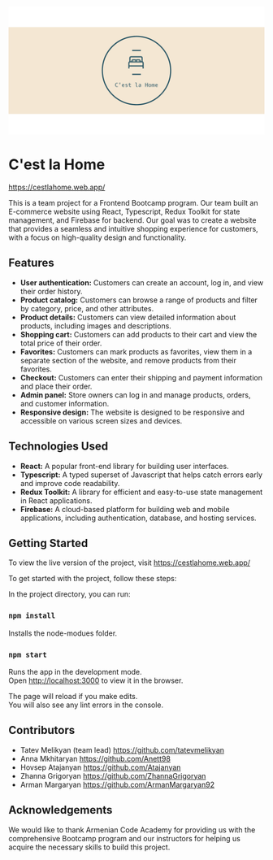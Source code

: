 ![C'est la Home logo](/src/assets/banner_image.png)
# C'est la Home
https://cestlahome.web.app/

This is a team project for a Frontend Bootcamp program. Our team built an E-commerce website using React, Typescript, Redux Toolkit for state management, and Firebase for backend. Our goal was to create a website that provides a seamless and intuitive shopping experience for customers, with a focus on high-quality design and functionality.

## Features
* **User authentication:** Customers can create an account, log in, and view their order history.
* **Product catalog:** Customers can browse a range of products and filter by category, price, and other attributes.
* **Product details:** Customers can view detailed information about products, including images and descriptions.
* **Shopping cart:** Customers can add products to their cart and view the total price of their order.
* **Favorites:** Customers can mark products as favorites, view them in a separate section of the website, and remove products from their favorites.
* **Checkout:** Customers can enter their shipping and payment information and place their order.
* **Admin panel:** Store owners can log in and manage products, orders, and customer information.
* **Responsive design:** The website is designed to be responsive and accessible on various screen sizes and devices.

## Technologies Used
* **React:** A popular front-end library for building user interfaces.
* **Typescript:** A typed superset of Javascript that helps catch errors early and improve code readability.
* **Redux Toolkit:** A library for efficient and easy-to-use state management in React applications.
* **Firebase:** A cloud-based platform for building web and mobile applications, including authentication, database, and hosting services.

## Getting Started
To view the live version of the project, visit https://cestlahome.web.app/

To get started with the project, follow these steps:

In the project directory, you can run:

### `npm install` 

Installs the node-modues folder.

### `npm start`

Runs the app in the development mode.\
Open [http://localhost:3000](http://localhost:3000) to view it in the browser.

The page will reload if you make edits.\
You will also see any lint errors in the console.


## Contributors
* Tatev Melikyan (team lead) https://github.com/tatevmelikyan
* Anna Mkhitaryan https://github.com/Anett98
* Hovsep Atajanyan https://github.com/Atajanyan
* Zhanna Grigoryan https://github.com/ZhannaGrigoryan
* Arman Margaryan https://github.com/ArmanMargaryan92


## Acknowledgements
We would like to thank Armenian Code Academy for providing us with the comprehensive Bootcamp program and our instructors for helping us acquire the necessary skills to build this project. 
